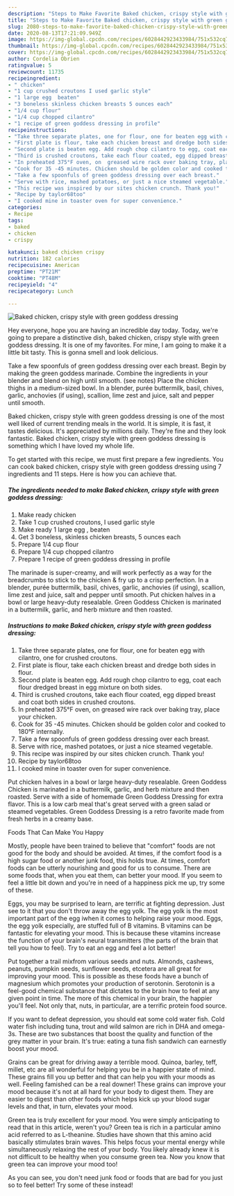 ```yaml
---
description: "Steps to Make Favorite Baked chicken, crispy style with green goddess dressing"
title: "Steps to Make Favorite Baked chicken, crispy style with green goddess dressing"
slug: 2080-steps-to-make-favorite-baked-chicken-crispy-style-with-green-goddess-dressing
date: 2020-08-13T17:21:09.949Z
image: https://img-global.cpcdn.com/recipes/6028442923433984/751x532cq70/baked-chicken-crispy-style-with-green-goddess-dressing-recipe-main-photo.jpg
thumbnail: https://img-global.cpcdn.com/recipes/6028442923433984/751x532cq70/baked-chicken-crispy-style-with-green-goddess-dressing-recipe-main-photo.jpg
cover: https://img-global.cpcdn.com/recipes/6028442923433984/751x532cq70/baked-chicken-crispy-style-with-green-goddess-dressing-recipe-main-photo.jpg
author: Cordelia Obrien
ratingvalue: 5
reviewcount: 11735
recipeingredient:
- " chicken"
- "1 cup crushed croutons I used garlic style"
- "1 large egg  beaten"
- "3 boneless skinless chicken breasts 5 ounces each"
- "1/4 cup flour"
- "1/4 cup chopped cilantro"
- "1 recipe of green goddess dressing in profile"
recipeinstructions:
- "Take three separate plates, one for flour, one for beaten egg with cilantro, one for crushed croutons."
- "First plate is flour, take each chicken breast and dredge both sides in flour."
- "Second plate is beaten egg. Add rough chop cilantro to egg, coat each flour dredged breast in egg mixture on both sides."
- "Third is crushed croutons, take each flour coated, egg dipped breast and coat both sides in crushed croutons."
- "In preheated 375°F oven, on  greased wire rack over baking tray, place your chicken."
- "Cook for 35 -45 minutes. Chicken should be golden color and cooked to 180°F internally."
- "Take a few spoonfuls of green goddess dressing over each breast."
- "Serve with rice, mashed potatoes, or just a nice steamed vegetable."
- "This recipe was inspired by our sites chicken crunch. Thank you!"
- "Recipe by taylor68too"
- "I cooked mine in toaster oven for super convenience."
categories:
- Recipe
tags:
- baked
- chicken
- crispy

katakunci: baked chicken crispy 
nutrition: 182 calories
recipecuisine: American
preptime: "PT21M"
cooktime: "PT48M"
recipeyield: "4"
recipecategory: Lunch

---
```



![Baked chicken, crispy style with green goddess dressing](https://img-global.cpcdn.com/recipes/6028442923433984/751x532cq70/baked-chicken-crispy-style-with-green-goddess-dressing-recipe-main-photo.jpg)

Hey everyone, hope you are having an incredible day today. Today, we're going to prepare a distinctive dish, baked chicken, crispy style with green goddess dressing. It is one of my favorites. For mine, I am going to make it a little bit tasty. This is gonna smell and look delicious.

Take a few spoonfuls of green goddess dressing over each breast. Begin by making the green goddess marinade. Combine the ingredients in your blender and blend on high until smooth. (see notes) Place the chicken thighs in a medium-sized bowl. In a blender, purée buttermilk, basil, chives, garlic, anchovies (if using), scallion, lime zest and juice, salt and pepper until smooth.

Baked chicken, crispy style with green goddess dressing is one of the most well liked of current trending meals in the world. It is simple, it is fast, it tastes delicious. It's appreciated by millions daily. They're fine and they look fantastic. Baked chicken, crispy style with green goddess dressing is something which I have loved my whole life.


To get started with this recipe, we must first prepare a few ingredients. You can cook baked chicken, crispy style with green goddess dressing using 7 ingredients and 11 steps. Here is how you can achieve that.

<!--inarticleads1-->

##### The ingredients needed to make Baked chicken, crispy style with green goddess dressing:

1. Make ready  chicken
1. Take 1 cup crushed croutons, I used garlic style
1. Make ready 1 large egg , beaten
1. Get 3 boneless, skinless chicken breasts, 5 ounces each
1. Prepare 1/4 cup flour
1. Prepare 1/4 cup chopped cilantro
1. Prepare 1 recipe of green goddess dressing in profile


The marinade is super-creamy, and will work perfectly as a way for the breadcrumbs to stick to the chicken &amp; fry up to a crisp perfection. In a blender, purée buttermilk, basil, chives, garlic, anchovies (if using), scallion, lime zest and juice, salt and pepper until smooth. Put chicken halves in a bowl or large heavy-duty resealable. Green Goddess Chicken is marinated in a buttermilk, garlic, and herb mixture and then roasted. 

<!--inarticleads2-->

##### Instructions to make Baked chicken, crispy style with green goddess dressing:

1. Take three separate plates, one for flour, one for beaten egg with cilantro, one for crushed croutons.
1. First plate is flour, take each chicken breast and dredge both sides in flour.
1. Second plate is beaten egg. Add rough chop cilantro to egg, coat each flour dredged breast in egg mixture on both sides.
1. Third is crushed croutons, take each flour coated, egg dipped breast and coat both sides in crushed croutons.
1. In preheated 375°F oven, on  greased wire rack over baking tray, place your chicken.
1. Cook for 35 -45 minutes. Chicken should be golden color and cooked to 180°F internally.
1. Take a few spoonfuls of green goddess dressing over each breast.
1. Serve with rice, mashed potatoes, or just a nice steamed vegetable.
1. This recipe was inspired by our sites chicken crunch. Thank you!
1. Recipe by taylor68too
1. I cooked mine in toaster oven for super convenience.


Put chicken halves in a bowl or large heavy-duty resealable. Green Goddess Chicken is marinated in a buttermilk, garlic, and herb mixture and then roasted. Serve with a side of homemade Green Goddess Dressing for extra flavor. This is a low carb meal that&#39;s great served with a green salad or steamed vegetables. Green Goddess Dressing is a retro favorite made from fresh herbs in a creamy base. 

Foods That Can Make You Happy


Mostly, people have been trained to believe that "comfort" foods are not good for the body and should be avoided. At times, if the comfort food is a high sugar food or another junk food, this holds true. At times, comfort foods can be utterly nourishing and good for us to consume. There are some foods that, when you eat them, can better your mood. If you seem to feel a little bit down and you're in need of a happiness pick me up, try some of these.

Eggs, you may be surprised to learn, are terrific at fighting depression. Just see to it that you don't throw away the egg yolk. The egg yolk is the most important part of the egg iwhen it comes to helping raise your mood. Eggs, the egg yolk especially, are stuffed full of B vitamins. B vitamins can be fantastic for elevating your mood. This is because these vitamins increase the function of your brain's neural transmitters (the parts of the brain that tell you how to feel). Try to eat an egg and feel a lot better!

Put together a trail mixfrom various seeds and nuts. Almonds, cashews, peanuts, pumpkin seeds, sunflower seeds, etcetera are all great for improving your mood. This is possible as these foods have a bunch of magnesium which promotes your production of serotonin. Serotonin is a feel-good chemical substance that dictates to the brain how to feel at any given point in time. The more of this chemical in your brain, the happier you'll feel. Not only that, nuts, in particular, are a terrific protein food source.

If you want to defeat depression, you should eat some cold water fish. Cold water fish including tuna, trout and wild salmon are rich in DHA and omega-3s. These are two substances that boost the quality and function of the grey matter in your brain. It's true: eating a tuna fish sandwich can earnestly boost your mood. 

Grains can be great for driving away a terrible mood. Quinoa, barley, teff, millet, etc are all wonderful for helping you be in a happier state of mind. These grains fill you up better and that can help you with your moods as well. Feeling famished can be a real downer! These grains can improve your mood because it's not at all hard for your body to digest them. They are easier to digest than other foods which helps kick up your blood sugar levels and that, in turn, elevates your mood.

Green tea is truly excellent for your mood. You were simply anticipating to read that in this article, weren't you? Green tea is rich in a particular amino acid referred to as L-theanine. Studies have shown that this amino acid basically stimulates brain waves. This helps focus your mental energy while simultaneously relaxing the rest of your body. You likely already knew it is not difficult to be healthy when you consume green tea. Now you know that green tea can improve your mood too!

As you can see, you don't need junk food or foods that are bad for you just so to feel better! Try some of these instead!

